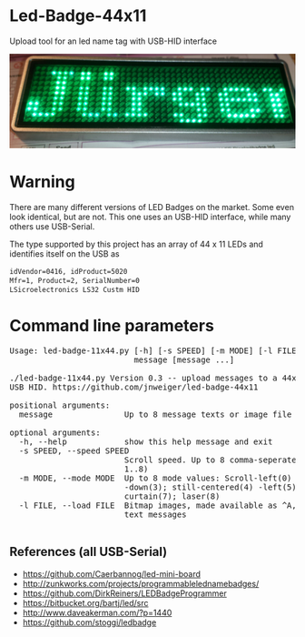 # Led-Badge-44x11
Upload tool for an led name tag with USB-HID interface

![LED Mini Board](green_badge.jpg)

# Warning

There are many different versions of LED Badges on the market.
Some even look identical, but are not.
This one uses an USB-HID interface, while many others use USB-Serial.

The type supported by this project has an array of 44 x 11 LEDs and
identifies itself on the USB as

    idVendor=0416, idProduct=5020
    Mfr=1, Product=2, SerialNumber=0
    LSicroelectronics LS32 Custm HID

# Command line parameters

<pre>
Usage: led-badge-11x44.py [-h] [-s SPEED] [-m MODE] [-l FILE]
                          message [message ...]

./led-badge-11x44.py Version 0.3 -- upload messages to a 44x11 led badge via
USB HID. https://github.com/jnweiger/led-badge-44x11

positional arguments:
  message               Up to 8 message texts or image file names

optional arguments:
  -h, --help            show this help message and exit
  -s SPEED, --speed SPEED
                        Scroll speed. Up to 8 comma-seperated values (range
                        1..8)
  -m MODE, --mode MODE  Up to 8 mode values: Scroll-left(0) -right(1) -up(2)
                        -down(3); still-centered(4) -left(5); drop-down(6);
                        curtain(7); laser(8)
  -l FILE, --load FILE  Bitmap images, made available as ^A, ^B, ^C, ... in
                        text messages

</pre>



## References (all USB-Serial)
 * https://github.com/Caerbannog/led-mini-board
 * http://zunkworks.com/projects/programmablelednamebadges/
 * https://github.com/DirkReiners/LEDBadgeProgrammer
 * https://bitbucket.org/bartj/led/src
 * http://www.daveakerman.com/?p=1440
 * https://github.com/stoggi/ledbadge
